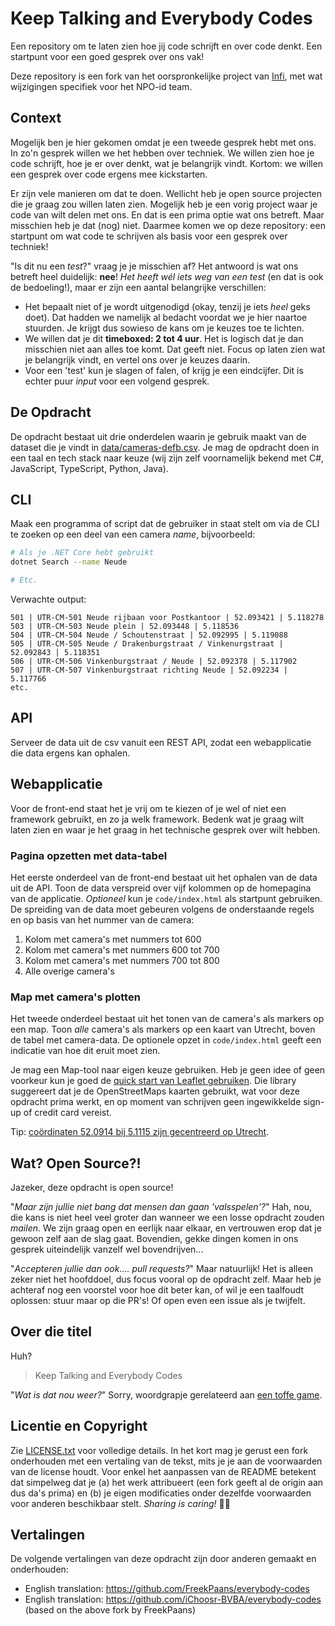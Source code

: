# Keep Talking and Everybody Codes

Een repository om te laten zien hoe jij code schrijft en over code denkt.
Een startpunt voor een goed gesprek over ons vak!

Deze repository is een fork van het oorspronkelijke project van [Infi](https://github.com/infi-nl/everybody-codes), met wat wijzigingen specifiek voor het NPO-id team.

## Context

Mogelijk ben je hier gekomen omdat je een tweede gesprek hebt met ons.
In zo'n gesprek willen we het hebben over techniek.
We willen zien hoe je code schrijft, hoe je er over denkt, wat je belangrijk vindt.
Kortom: we willen een gesprek over code ergens mee kickstarten.

Er zijn vele manieren om dat te doen.
Wellicht heb je open source projecten die je graag zou willen laten zien.
Mogelijk heb je een vorig project waar je code van wilt delen met ons.
En dat is een prima optie wat ons betreft.
Maar misschien heb je dat (nog) niet.
Daarmee komen we op deze repository: een startpunt om wat code te schrijven als basis voor een gesprek over techniek!

"Is dit nu een _test_?" vraag je je misschien af?
Het antwoord is wat ons betreft heel duidelijk: **nee**!
_Het heeft wél iets weg van een test_ (en dat is ook de bedoeling!), maar er zijn een aantal belangrijke verschillen:

- Het bepaalt niet of je wordt uitgenodigd (okay, tenzij je iets _heel_ geks doet). Dat hadden we namelijk al bedacht voordat we je hier naartoe stuurden. Je krijgt dus sowieso de kans om je keuzes toe te lichten.
- We willen dat je dit **timeboxed: 2 tot 4 uur**. Het is logisch dat je dan misschien niet aan alles toe komt. Dat geeft niet. Focus op laten zien wat je belangrijk vindt, en vertel ons over je keuzes daarin.
- Voor een 'test' kun je slagen of falen, of krijg je een eindcijfer. Dit is echter puur _input_ voor een volgend gesprek.

## De Opdracht

De opdracht bestaat uit drie onderdelen waarin je gebruik maakt van de dataset die je vindt in [data/cameras-defb.csv](data/cameras-defb.csv).
Je mag de opdracht doen in een taal en tech stack naar keuze (wij zijn zelf voornamelijk bekend met C#, JavaScript, TypeScript, Python, Java).

## CLI

Maak een programma of script dat de gebruiker in staat stelt om via de CLI te zoeken op een deel van een camera _name_, bijvoorbeeld:

```sh
# Als je .NET Core hebt gebruikt
dotnet Search --name Neude

# Etc.
```

Verwachte output:

```none
501 | UTR-CM-501 Neude rijbaan voor Postkantoor | 52.093421 | 5.118278
503 | UTR-CM-503 Neude plein | 52.093448 | 5.118536
504 | UTR-CM-504 Neude / Schoutenstraat | 52.092995 | 5.119088
505 | UTR-CM-505 Neude / Drakenburgstraat / Vinkenurgstraat | 52.092843 | 5.118351
506 | UTR-CM-506 Vinkenburgstraat / Neude | 52.092378 | 5.117902
507 | UTR-CM-507 Vinkenburgstraat richting Neude | 52.092234 | 5.117766
etc.
```

## API

Serveer de data uit de csv vanuit een REST API, zodat een webapplicatie die data ergens kan ophalen.

## Webapplicatie

Voor de front-end staat het je vrij om te kiezen of je wel of niet een framework gebruikt, en zo ja welk framework.
Bedenk wat je graag wilt laten zien en waar je het graag in het technische gesprek over wilt hebben.

### Pagina opzetten met data-tabel

Het eerste onderdeel van de front-end bestaat uit het ophalen van de data uit de API.
Toon de data verspreid over vijf kolommen op de homepagina van de applicatie.
_Optioneel_ kun je `code/index.html` als startpunt gebruiken.
De spreiding van de data moet gebeuren volgens de onderstaande regels en op basis van het nummer van de camera:

1. Kolom met camera's met nummers tot 600
2. Kolom met camera's met nummers 600 tot 700
3. Kolom met camera's met nummers 700 tot 800
4. Alle overige camera's

### Map met camera's plotten

Het tweede onderdeel bestaat uit het tonen van de camera's als markers op een map.
Toon _alle_ camera's als markers op een kaart van Utrecht, boven de tabel met camera-data.
De optionele opzet in `code/index.html` geeft een indicatie van hoe dit eruit moet zien.

Je mag een Map-tool naar eigen keuze gebruiken.
Heb je geen idee of geen voorkeur kun je goed de [quick start van Leaflet gebruiken](https://leafletjs.com/examples/quick-start/).
Die library suggereert dat je de OpenStreetMaps kaarten gebruikt, wat voor deze opdracht prima werkt, en op moment van schrijven geen ingewikkelde sign-up of credit card vereist.

Tip: [coördinaten 52.0914 bij 5.1115 zijn gecentreerd op Utrecht](https://www.openstreetmap.org/#map=14/52.0914/5.1115).

## Wat? Open Source?!

Jazeker, deze opdracht is open source!

"_Maar zijn jullie niet bang dat mensen dan gaan 'valsspelen'?_"
Hah, nou, die kans is niet heel veel groter dan wanneer we een losse opdracht zouden _mailen_.
We zijn graag open en eerlijk naar elkaar, en vertrouwen erop dat je gewoon zelf aan de slag gaat.
Bovendien, gekke dingen komen in ons gesprek uiteindelijk vanzelf wel bovendrijven...

"_Accepteren jullie dan ook.... pull requests?_"
Maar natuurlijk!
Het is alleen zeker niet het hoofddoel, dus focus vooral op de opdracht zelf.
Maar heb je achteraf nog een voorstel voor hoe dit beter kan, of wil je een taalfoudt oplossen: stuur maar op die PR's!
Of open even een issue als je twijfelt.

## Over die titel

Huh?

> Keep Talking and Everybody Codes

"_Wat is dat nou weer?_"
Sorry, woordgrapje gerelateerd aan [een toffe game](http://www.keeptalkinggame.com/).

## Licentie en Copyright

Zie [LICENSE.txt](LICENSE.txt) voor volledige details.
In het kort mag je gerust een fork onderhouden met een vertaling van de tekst, mits je je aan de voorwaarden van de license houdt.
Voor enkel het aanpassen van de README betekent dat simpelweg dat je (a) het werk attribueert (een fork geeft al de origin aan dus da's prima) en (b) je eigen modificaties onder dezelfde voorwaarden voor anderen beschikbaar stelt.
_Sharing is caring!_ 🧡😊

## Vertalingen

De volgende vertalingen van deze opdracht zijn door anderen gemaakt en onderhouden:

- English translation: https://github.com/FreekPaans/everybody-codes
- English translation: https://github.com/iChoosr-BVBA/everybody-codes (based on the above fork by FreekPaans)
